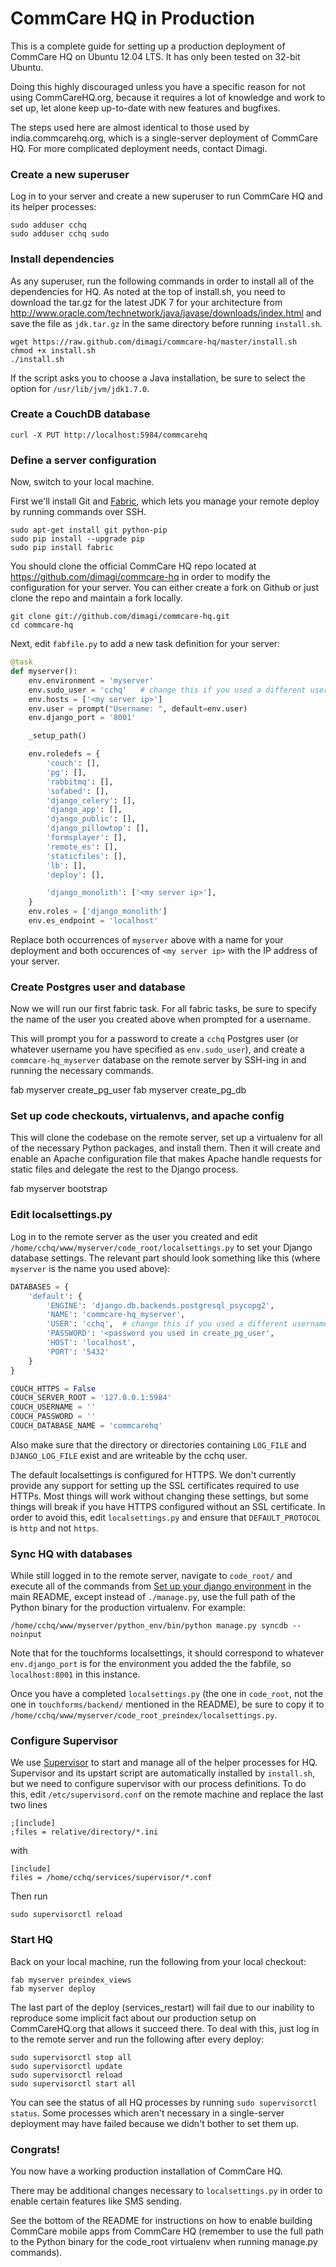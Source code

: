 CommCare HQ in Production
=========================

This is a complete guide for setting up a production deployment of CommCare HQ
on Ubuntu 12.04 LTS.  It has only been tested on 32-bit Ubuntu.

Doing this highly discouraged unless you have a specific reason for not using
CommCareHQ.org, because it requires a lot of knowledge and work to set up, let
alone keep up-to-date with new features and bugfixes.

The steps used here are almost identical to those used by india.commcarehq.org,
which is a single-server deployment of CommCare HQ.  For more complicated
deployment needs, contact Dimagi.

### Create a new superuser

Log in to your server and create a new superuser to run CommCare HQ and its
helper processes:

    sudo adduser cchq
    sudo adduser cchq sudo

### Install dependencies

As any superuser, run the following commands in order to install all of the
dependencies for HQ.  As noted at the top of install.sh, you need to download
the tar.gz for the latest JDK 7 for your architecture from
http://www.oracle.com/technetwork/java/javase/downloads/index.html and save the
file as `jdk.tar.gz` in the same directory before running `install.sh`.

    wget https://raw.github.com/dimagi/commcare-hq/master/install.sh
    chmod +x install.sh
    ./install.sh

If the script asks you to choose a Java installation, be sure to select the
option for `/usr/lib/jvm/jdk1.7.0`.

### Create a CouchDB database

    curl -X PUT http://localhost:5984/commcarehq


### Define a server configuration

Now, switch to your local machine.

First we'll install Git and [Fabric](http://fabfile.org), which lets you manage
your remote deploy by running commands over SSH.

    sudo apt-get install git python-pip
    sudo pip install --upgrade pip
    sudo pip install fabric

You should clone the official CommCare HQ repo located at
https://github.com/dimagi/commcare-hq in order to modify the configuration for
your server.  You can either create a fork on Github or just clone the repo and
maintain a fork locally.

    git clone git://github.com/dimagi/commcare-hq.git
    cd commcare-hq

Next, edit `fabfile.py` to add a new task definition for your server:

```python
@task
def myserver():
    env.environment = 'myserver'
    env.sudo_user = 'cchq'   # change this if you used a different username
    env.hosts = ['<my server ip>']
    env.user = prompt("Username: ", default=env.user)
    env.django_port = '8001'

    _setup_path()

    env.roledefs = {
        'couch': [],
        'pg': [],
        'rabbitmq': [],
        'sofabed': [],
        'django_celery': [],
        'django_app': [],
        'django_public': [],
        'django_pillowtop': [],
        'formsplayer': [],
        'remote_es': [],
        'staticfiles': [],
        'lb': [],
        'deploy': [],

        'django_monolith': ['<my server ip>'],
    }
    env.roles = ['django_monolith']
    env.es_endpoint = 'localhost'
```

Replace both occurrences of `myserver` above with a name for your deployment
and both occurences of `<my server ip>` with the IP address of your server.

### Create Postgres user and database

Now we will run our first fabric task. For all fabric tasks, be sure to specify
the name of the user you created above when prompted for a username.

This will prompt you for a password to create a `cchq` Postgres user (or
whatever username you have specified as `env.sudo_user`), and create a
`commcare-hq_myserver` database on the remote server by SSH-ing in and running
the necessary commands.

   fab myserver create_pg_user
   fab myserver create_pg_db


### Set up code checkouts, virtualenvs, and apache config

This will clone the codebase on the remote server, set up a virtualenv for
all of the necessary Python packages, and install them.  Then it will create and
enable an Apache configuration file that makes Apache handle requests for static
files and delegate the rest to the Django process.

   fab myserver bootstrap

### Edit localsettings.py

Log in to the remote server as the user you created and edit
`/home/cchq/www/myserver/code_root/localsettings.py` to set your Django database
settings.  The relevant part should look something like this (where `myserver`
is the name you used above):

```python
DATABASES = {
    'default': {
        'ENGINE': 'django.db.backends.postgresql_psycopg2',
        'NAME': 'commcare-hq_myserver',
        'USER': 'cchq',  # change this if you used a different username
        'PASSWORD': '<password you used in create_pg_user',
        'HOST': 'localhost',
        'PORT': '5432'
    }
}

COUCH_HTTPS = False
COUCH_SERVER_ROOT = '127.0.0.1:5984'
COUCH_USERNAME = ''
COUCH_PASSWORD = ''
COUCH_DATABASE_NAME = 'commcarehq'
```

Also make sure that the directory or directories containing `LOG_FILE` and
`DJANGO_LOG_FILE` exist and are writeable by the cchq user.

The default localsettings is configured for HTTPS.  We don't currently provide
any support for setting up the SSL certificates required to use HTTPs. Most
things will work without changing these settings, but some things will break if
you have HTTPS configured without an SSL certificate.  In order to avoid this,
edit `localsettings.py` and ensure that `DEFAULT_PROTOCOL` is `http` and not
`https`.

### Sync HQ with databases

While still logged in to the remote server, navigate to `code_root/` and execute
all of the commands from [Set up your django environment](https://github.com/dimagi/commcare-hq#set-up-your-django-environment) 
in the main README, except instead of `./manage.py`, use the full path of the
Python binary for the production virtualenv.  For example:

    /home/cchq/www/myserver/python_env/bin/python manage.py syncdb --noinput

Note that for the touchforms localsettings, it should correspond to whatever
`env.django_port` is for the environment you added the the fabfile, so
`localhost:8001` in this instance.

Once you have a completed `localsettings.py` (the one in `code_root`, not the
one in `touchforms/backend/` mentioned in the README), be sure to copy it to
`/home/cchq/www/myserver/code_root_preindex/localsettings.py`.

### Configure Supervisor

We use [Supervisor](http://supervisord.org/) to start and manage all of the helper
processes for HQ.  Supervisor and its upstart script are automatically installed
by `install.sh`, but we need to configure supervisor with our process
definitions.  To do this, edit `/etc/supervisord.conf` on the remote machine and
replace the last two lines

    ;[include]
    ;files = relative/directory/*.ini

with

    [include]
    files = /home/cchq/services/supervisor/*.conf

Then run

    sudo supervisorctl reload

### Start HQ

Back on your local machine, run the following from your local checkout:

    fab myserver preindex_views
    fab myserver deploy

The last part of the deploy (services_restart) will fail due to our inability to
reproduce some implicit fact about our production setup on CommCareHQ.org that
allows it succeed there.  To deal with this, just log in to the remote server
and run the following after every deploy:

    sudo supervisorctl stop all
    sudo supervisorctl update
    sudo supervisorctl reload
    sudo supervisorctl start all

You can see the status of all HQ processes by running `sudo supervisorctl status`.
Some processes which aren't necessary in a single-server deployment may have
failed because we didn't bother to set them up.

### Congrats!

You now have a working production installation of CommCare HQ.  

There may be additional changes necessary to `localsettings.py` in order to
enable certain features like SMS sending.  

See the bottom of the README for instructions on how to enable building CommCare
mobile apps from CommCare HQ (remember to use the full path to the Python binary
for the code_root virtualenv when running manage.py commands).
